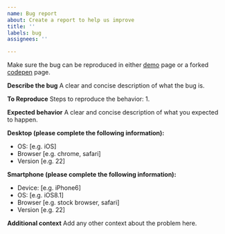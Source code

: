 ```yaml
---
name: Bug report
about: Create a report to help us improve
title: ''
labels: bug
assignees: ''

---
```


Make sure the bug can be reproduced in either [demo](https://kingdido999.github.io/zooming/) page or a forked [codepen](https://codepen.io/kingdido999/pen/rpYrKV) page.

**Describe the bug**
A clear and concise description of what the bug is.

**To Reproduce**
Steps to reproduce the behavior:
1.

**Expected behavior**
A clear and concise description of what you expected to happen.

**Desktop (please complete the following information):**
 - OS: [e.g. iOS]
 - Browser [e.g. chrome, safari]
 - Version [e.g. 22]

**Smartphone (please complete the following information):**
 - Device: [e.g. iPhone6]
 - OS: [e.g. iOS8.1]
 - Browser [e.g. stock browser, safari]
 - Version [e.g. 22]

**Additional context**
Add any other context about the problem here.
